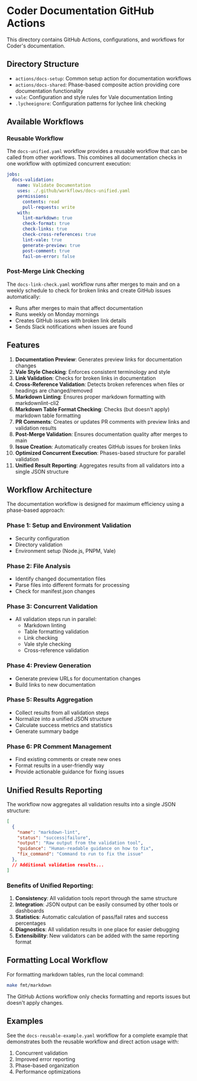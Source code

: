 # Coder Documentation GitHub Actions

This directory contains GitHub Actions, configurations, and workflows for Coder's documentation.

## Directory Structure

- `actions/docs-setup`: Common setup action for documentation workflows
- `actions/docs-shared`: Phase-based composite action providing core documentation functionality
- `vale`: Configuration and style rules for Vale documentation linting
- `.lycheeignore`: Configuration patterns for lychee link checking

## Available Workflows

### Reusable Workflow

The `docs-unified.yaml` workflow provides a reusable workflow that can be called from other workflows. This combines all documentation checks in one workflow with optimized concurrent execution:

```yaml
jobs:
  docs-validation:
    name: Validate Documentation
    uses: ./.github/workflows/docs-unified.yaml
    permissions:
      contents: read
      pull-requests: write
    with:
      lint-markdown: true
      check-format: true
      check-links: true
      check-cross-references: true
      lint-vale: true
      generate-preview: true
      post-comment: true
      fail-on-error: false
```

### Post-Merge Link Checking

The `docs-link-check.yaml` workflow runs after merges to main and on a weekly schedule to check for broken links and create GitHub issues automatically:

- Runs after merges to main that affect documentation
- Runs weekly on Monday mornings
- Creates GitHub issues with broken link details
- Sends Slack notifications when issues are found

## Features

1. **Documentation Preview**: Generates preview links for documentation changes
2. **Vale Style Checking**: Enforces consistent terminology and style
3. **Link Validation**: Checks for broken links in documentation
4. **Cross-Reference Validation**: Detects broken references when files or headings are changed/removed
5. **Markdown Linting**: Ensures proper markdown formatting with markdownlint-cli2
6. **Markdown Table Format Checking**: Checks (but doesn't apply) markdown table formatting
7. **PR Comments**: Creates or updates PR comments with preview links and validation results
8. **Post-Merge Validation**: Ensures documentation quality after merges to main
9. **Issue Creation**: Automatically creates GitHub issues for broken links
10. **Optimized Concurrent Execution**: Phases-based structure for parallel validation
11. **Unified Result Reporting**: Aggregates results from all validators into a single JSON structure

## Workflow Architecture

The documentation workflow is designed for maximum efficiency using a phase-based approach:

### Phase 1: Setup and Environment Validation
- Security configuration
- Directory validation
- Environment setup (Node.js, PNPM, Vale)

### Phase 2: File Analysis
- Identify changed documentation files
- Parse files into different formats for processing
- Check for manifest.json changes

### Phase 3: Concurrent Validation
- All validation steps run in parallel:
  - Markdown linting
  - Table formatting validation
  - Link checking
  - Vale style checking
  - Cross-reference validation

### Phase 4: Preview Generation
- Generate preview URLs for documentation changes
- Build links to new documentation

### Phase 5: Results Aggregation
- Collect results from all validation steps
- Normalize into a unified JSON structure
- Calculate success metrics and statistics
- Generate summary badge

### Phase 6: PR Comment Management
- Find existing comments or create new ones
- Format results in a user-friendly way
- Provide actionable guidance for fixing issues

## Unified Results Reporting

The workflow now aggregates all validation results into a single JSON structure:

```json
[
  {
    "name": "markdown-lint",
    "status": "success|failure",
    "output": "Raw output from the validation tool",
    "guidance": "Human-readable guidance on how to fix",
    "fix_command": "Command to run to fix the issue"
  },
  // Additional validation results...
]
```

### Benefits of Unified Reporting:

1. **Consistency**: All validation tools report through the same structure
2. **Integration**: JSON output can be easily consumed by other tools or dashboards
3. **Statistics**: Automatic calculation of pass/fail rates and success percentages
4. **Diagnostics**: All validation results in one place for easier debugging
5. **Extensibility**: New validators can be added with the same reporting format

## Formatting Local Workflow

For formatting markdown tables, run the local command:

```bash
make fmt/markdown
```

The GitHub Actions workflow only checks formatting and reports issues but doesn't apply changes.

## Examples

See the `docs-reusable-example.yaml` workflow for a complete example that demonstrates both the reusable workflow and direct action usage with:

1. Concurrent validation
2. Improved error reporting
3. Phase-based organization
4. Performance optimizations
